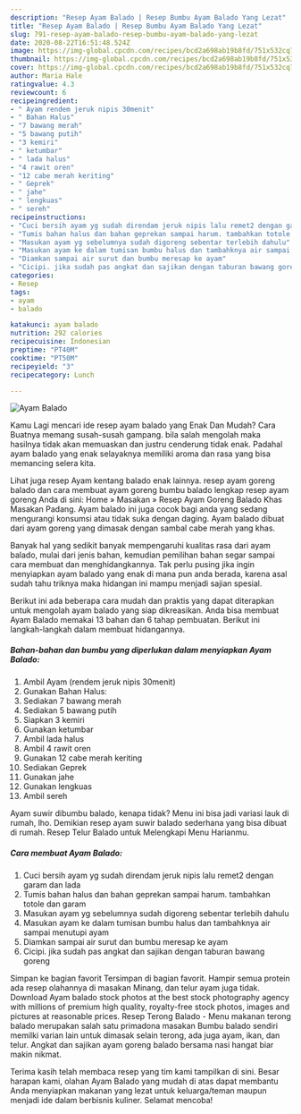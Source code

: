 ```yaml
---
description: "Resep Ayam Balado | Resep Bumbu Ayam Balado Yang Lezat"
title: "Resep Ayam Balado | Resep Bumbu Ayam Balado Yang Lezat"
slug: 791-resep-ayam-balado-resep-bumbu-ayam-balado-yang-lezat
date: 2020-08-22T16:51:48.524Z
image: https://img-global.cpcdn.com/recipes/bcd2a698ab19b8fd/751x532cq70/ayam-balado-foto-resep-utama.jpg
thumbnail: https://img-global.cpcdn.com/recipes/bcd2a698ab19b8fd/751x532cq70/ayam-balado-foto-resep-utama.jpg
cover: https://img-global.cpcdn.com/recipes/bcd2a698ab19b8fd/751x532cq70/ayam-balado-foto-resep-utama.jpg
author: Maria Hale
ratingvalue: 4.3
reviewcount: 6
recipeingredient:
- " Ayam rendem jeruk nipis 30menit"
- " Bahan Halus"
- "7 bawang merah"
- "5 bawang putih"
- "3 kemiri"
- " ketumbar"
- " lada halus"
- "4 rawit oren"
- "12 cabe merah keriting"
- " Geprek"
- " jahe"
- " lengkuas"
- " sereh"
recipeinstructions:
- "Cuci bersih ayam yg sudah direndam jeruk nipis lalu remet2 dengan garam dan lada"
- "Tumis bahan halus dan bahan geprekan sampai harum. tambahkan totole dan garam"
- "Masukan ayam yg sebelumnya sudah digoreng sebentar terlebih dahulu"
- "Masukan ayam ke dalam tumisan bumbu halus dan tambahknya air sampai menutupi ayam"
- "Diamkan sampai air surut dan bumbu meresap ke ayam"
- "Cicipi. jika sudah pas angkat dan sajikan dengan taburan bawang goreng"
categories:
- Resep
tags:
- ayam
- balado

katakunci: ayam balado 
nutrition: 292 calories
recipecuisine: Indonesian
preptime: "PT40M"
cooktime: "PT50M"
recipeyield: "3"
recipecategory: Lunch

---
```



![Ayam Balado](https://img-global.cpcdn.com/recipes/bcd2a698ab19b8fd/751x532cq70/ayam-balado-foto-resep-utama.jpg)

Kamu Lagi mencari ide resep ayam balado yang Enak Dan Mudah? Cara Buatnya memang susah-susah gampang. bila salah mengolah maka hasilnya tidak akan memuaskan dan justru cenderung tidak enak. Padahal ayam balado yang enak selayaknya memiliki aroma dan rasa yang bisa memancing selera kita.

Lihat juga resep Ayam kentang balado enak lainnya. resep ayam goreng balado dan cara membuat ayam goreng bumbu balado lengkap resep ayam goreng Anda di sini: Home » Masakan » Resep Ayam Goreng Balado Khas Masakan Padang. Ayam balado ini juga cocok bagi anda yang sedang mengurangi konsumsi atau tidak suka dengan daging. Ayam balado dibuat dari ayam goreng yang dimasak dengan sambal cabe merah yang khas.

Banyak hal yang sedikit banyak mempengaruhi kualitas rasa dari ayam balado, mulai dari jenis bahan, kemudian pemilihan bahan segar sampai cara membuat dan menghidangkannya. Tak perlu pusing jika ingin menyiapkan ayam balado yang enak di mana pun anda berada, karena asal sudah tahu triknya maka hidangan ini mampu menjadi sajian spesial.


Berikut ini ada beberapa cara mudah dan praktis yang dapat diterapkan untuk mengolah ayam balado yang siap dikreasikan. Anda bisa membuat Ayam Balado memakai 13 bahan dan 6 tahap pembuatan. Berikut ini langkah-langkah dalam membuat hidangannya.

<!--inarticleads1-->

##### Bahan-bahan dan bumbu yang diperlukan dalam menyiapkan Ayam Balado:

1. Ambil  Ayam (rendem jeruk nipis 30menit)
1. Gunakan  Bahan Halus:
1. Sediakan 7 bawang merah
1. Sediakan 5 bawang putih
1. Siapkan 3 kemiri
1. Gunakan  ketumbar
1. Ambil  lada halus
1. Ambil 4 rawit oren
1. Gunakan 12 cabe merah keriting
1. Sediakan  Geprek
1. Gunakan  jahe
1. Gunakan  lengkuas
1. Ambil  sereh


Ayam suwir dibumbu balado, kenapa tidak? Menu ini bisa jadi variasi lauk di rumah, lho. Demikian resep ayam suwir balado sederhana yang bisa dibuat di rumah. Resep Telur Balado untuk Melengkapi Menu Harianmu. 

<!--inarticleads2-->

##### Cara membuat Ayam Balado:

1. Cuci bersih ayam yg sudah direndam jeruk nipis lalu remet2 dengan garam dan lada
1. Tumis bahan halus dan bahan geprekan sampai harum. tambahkan totole dan garam
1. Masukan ayam yg sebelumnya sudah digoreng sebentar terlebih dahulu
1. Masukan ayam ke dalam tumisan bumbu halus dan tambahknya air sampai menutupi ayam
1. Diamkan sampai air surut dan bumbu meresap ke ayam
1. Cicipi. jika sudah pas angkat dan sajikan dengan taburan bawang goreng


Simpan ke bagian favorit Tersimpan di bagian favorit. Hampir semua protein ada resep olahannya di masakan Minang, dan telur ayam juga tidak. Download Ayam balado stock photos at the best stock photography agency with millions of premium high quality, royalty-free stock photos, images and pictures at reasonable prices. Resep Terong Balado - Menu makanan terong balado merupakan salah satu primadona masakan Bumbu balado sendiri memilki varian lain untuk dimasak selain terong, ada juga ayam, ikan, dan telur. Angkat dan sajikan ayam goreng balado bersama nasi hangat biar makin nikmat. 

Terima kasih telah membaca resep yang tim kami tampilkan di sini. Besar harapan kami, olahan Ayam Balado yang mudah di atas dapat membantu Anda menyiapkan makanan yang lezat untuk keluarga/teman maupun menjadi ide dalam berbisnis kuliner. Selamat mencoba!
